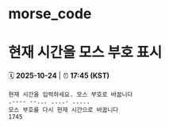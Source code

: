 # morse_code
# 현재 시간을 모스 부호 표시
<!-- MORSE_TIME_START -->
🗓️ **2025-10-24** | ⏰ **17:45 (KST)**

```
현재 시간을 입력하세요. 모스 부호로 바꿉니다
.---- --... ....- .....
모스 부호를 다시 현재 시간으로 바꿉니다
1745
```
<!-- MORSE_TIME_END -->
